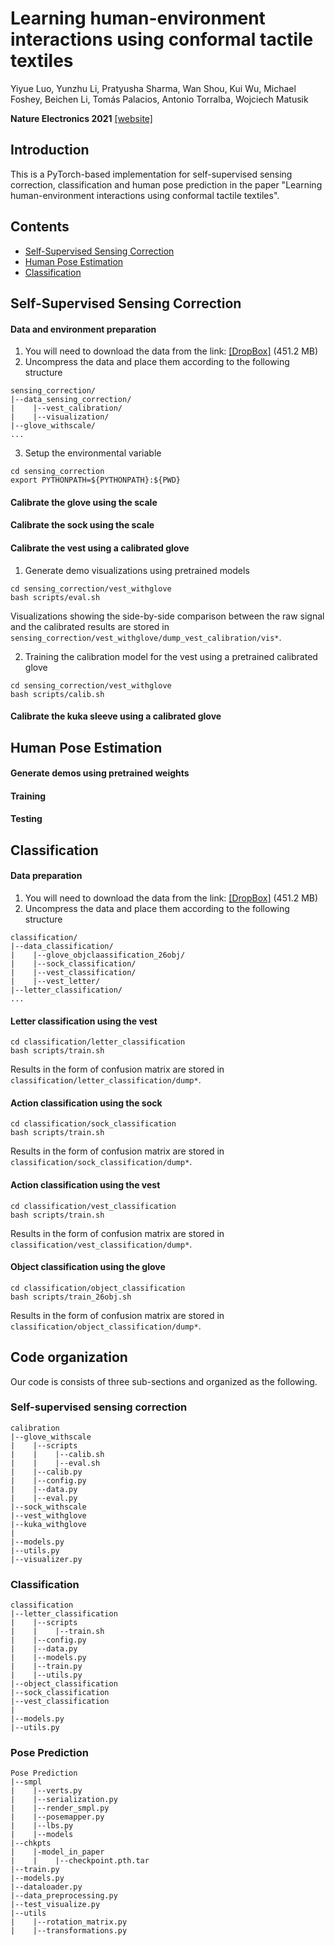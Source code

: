 # Learning human-environment interactions using conformal tactile textiles

Yiyue Luo, Yunzhu Li, Pratyusha Sharma, Wan Shou, Kui Wu, Michael Foshey, Beichen Li,
Tomás Palacios, Antonio Torralba, Wojciech Matusik

**Nature Electronics 2021**
[[website]](http://senstextile.csail.mit.edu/)

## Introduction

This is a PyTorch-based implementation for self-supervised sensing correction, classification and human pose prediction in the paper "Learning human-environment interactions using conformal tactile textiles".

## Contents

- [Self-Supervised Sensing Correction](#self-supervised-sensing-correction)
- [Human Pose Estimation](#human-pose-estimation)
- [Classification](#classification)

## Self-Supervised Sensing Correction

#### Data and environment preparation
1. You will need to download the data from the link: [[DropBox]](https://www.dropbox.com/s/vp5q6v85w14844v/data_classification.zip?dl=0) (451.2 MB)
2. Uncompress the data and place them according to the following structure
```
sensing_correction/
|--data_sensing_correction/
|    |--vest_calibration/
|    |--visualization/
|--glove_withscale/
...
```
3. Setup the environmental variable
```
cd sensing_correction
export PYTHONPATH=${PYTHONPATH}:${PWD}
```

#### Calibrate the glove using the scale


#### Calibrate the sock using the scale


#### Calibrate the vest using a calibrated glove

1. Generate demo visualizations using pretrained models
```
cd sensing_correction/vest_withglove
bash scripts/eval.sh
```
Visualizations showing the side-by-side comparison between the raw signal and the calibrated results are stored in `sensing_correction/vest_withglove/dump_vest_calibration/vis*`.

2. Training the calibration model for the vest using a pretrained calibrated glove
```
cd sensing_correction/vest_withglove
bash scripts/calib.sh
```

#### Calibrate the kuka sleeve using a calibrated glove




## Human Pose Estimation

#### Generate demos using pretrained weights

#### Training

#### Testing

## Classification

#### Data preparation
1. You will need to download the data from the link: [[DropBox]](https://www.dropbox.com/s/vp5q6v85w14844v/data_classification.zip?dl=0) (451.2 MB)
2. Uncompress the data and place them according to the following structure
```
classification/
|--data_classification/
|    |--glove_objclaassification_26obj/
|    |--sock_classification/
|    |--vest_classification/
|    |--vest_letter/
|--letter_classification/
...
```

#### Letter classification using the vest
```
cd classification/letter_classification
bash scripts/train.sh
```
Results in the form of confusion matrix are stored in `classification/letter_classification/dump*`.

#### Action classification using the sock
```
cd classification/sock_classification
bash scripts/train.sh
```
Results in the form of confusion matrix are stored in `classification/sock_classification/dump*`.

#### Action classification using the vest
```
cd classification/vest_classification
bash scripts/train.sh
```
Results in the form of confusion matrix are stored in `classification/vest_classification/dump*`.

#### Object classification using the glove
```
cd classification/object_classification
bash scripts/train_26obj.sh
```
Results in the form of confusion matrix are stored in `classification/object_classification/dump*`.




## Code organization

Our code is consists of three sub-sections and organized as the following.

### Self-supervised sensing correction
```
calibration
|--glove_withscale
|    |--scripts
|    |    |--calib.sh
|    |    |--eval.sh
|    |--calib.py
|    |--config.py
|    |--data.py
|    |--eval.py
|--sock_withscale
|--vest_withglove
|--kuka_withglove
|
|--models.py
|--utils.py
|--visualizer.py
```

### Classification
```
classification
|--letter_classification
|    |--scripts
|    |    |--train.sh
|    |--config.py
|    |--data.py
|    |--models.py
|    |--train.py
|    |--utils.py
|--object_classification
|--sock_classification
|--vest_classification
|
|--models.py
|--utils.py
```

### Pose Prediction
```
Pose Prediction
|--smpl
|    |--verts.py
|    |--serialization.py
|    |--render_smpl.py
|    |--posemapper.py
|    |--lbs.py
|    |--models
|--chkpts
|    |-model_in_paper
|    |    |--checkpoint.pth.tar
|--train.py
|--models.py
|--dataloader.py
|--data_preprocessing.py
|--test_visualize.py
|--utils
|    |--rotation_matrix.py
|    |--transformations.py
```


